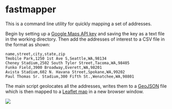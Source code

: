 # fastmapper
This is a command line utility for quickly mapping a set of addresses.

Begin by setting up a [Google Maps API
key](https://developers.google.com/places/web-service/get-api-key) and
saving the key as a text file in the working directory. Then add the
addresses of interest to a CSV file in the format as shown:

```
name,street,city,state,zip
Tmobile Park,1250 1st Ave S,Seattle,WA,98134
Cheney Stadium,2502 South Tyler Street,Tacoma,WA,98405
Funko Field,3900 Broadway,Everett,WA,98201
Avista Stadium,602 N. Havana Street,Spokane,WA,99202
Paul Thomas Sr. Stadium,300 Fifth St.,Wenatchee,WA,98801

```

The main script geolocates all the addresses, writes them to a
[GeoJSON](https://geojson.org/) file which is then mapped to a [Leaflet map](https://leafletjs.com/) in
a new browser window.

![](https://i.imgur.com/0yZ5Bgo.png)
